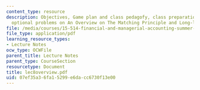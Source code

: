 ```yaml
---
content_type: resource
description: Objectives, Game plan and class pedagofy, class preparation questions,
  optional problems on An Overview on The Matching Principle and Long-lived Assets.
file: /media/courses/15-514-financial-and-managerial-accounting-summer-2003/07ef35a36fa15299e6dacc6730f13e00_lec8overview.pdf
file_type: application/pdf
learning_resource_types:
- Lecture Notes
ocw_type: OCWFile
parent_title: Lecture Notes
parent_type: CourseSection
resourcetype: Document
title: lec8overview.pdf
uid: 07ef35a3-6fa1-5299-e6da-cc6730f13e00
---
```

